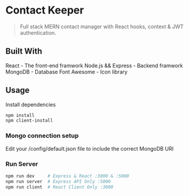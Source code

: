 # Contact Keeper

> Full stack MERN contact manager with React hooks, context & JWT authentication. 


## Built With
React - The front-end framwork
Node.js && Express - Backend framwork
MongoDB - Database
Font Awesome - Icon library 

## Usage

Install dependencies

```bash
npm install
npm client-install
```

### Mongo connection setup

Edit your /config/default.json file to include the correct MongoDB URI

### Run Server

```bash
npm run dev     # Express & React :3000 & :5000
npm run server  # Express API Only :5000
npm run client  # React Client Only :3000
```
